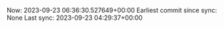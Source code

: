 Now: 2023-09-23 06:36:30.527649+00:00 Earliest commit since sync: None Last sync: 2023-09-23 04:29:37+00:00
